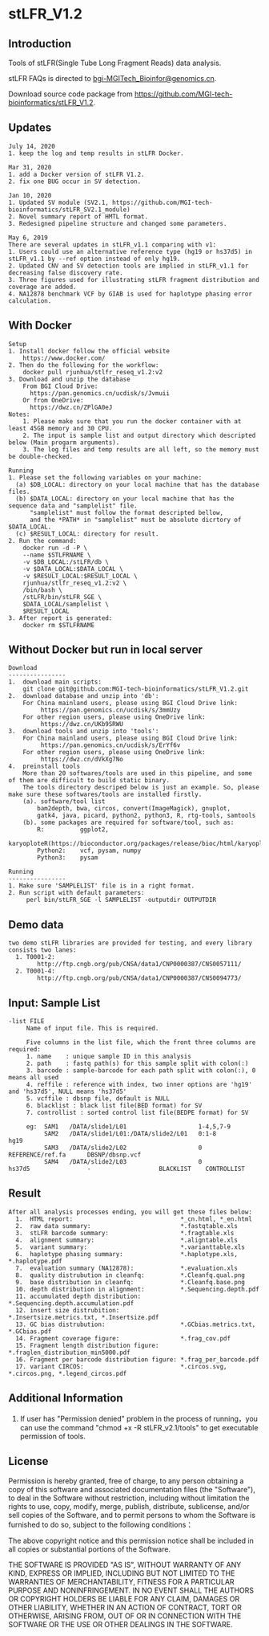 # stLFR_V1.2

Introduction
----------------
Tools of stLFR(Single Tube Long Fragment Reads) data analysis.

stLFR FAQs is directed to bgi-MGITech_Bioinfor@genomics.cn.

Download source code package from https://github.com/MGI-tech-bioinformatics/stLFR_V1.2.

Updates 
----------------
    July 14, 2020
    1. keep the log and temp results in stLFR Docker.
    
    Mar 31, 2020
    1. add a Docker version of stLFR V1.2.
    2. fix one BUG occur in SV detection.

    Jan 10, 2020
    1. Updated SV module (SV2.1, https://github.com/MGI-tech-bioinformatics/stLFR_SV2.1_module)
    2. Novel summary report of HMTL format.
    3. Redesigned pipeline structure and changed some parameters.

    May 6, 2019
    There are several updates in stLFR_v1.1 comparing with v1:
    1. Users could use an alternative reference type (hg19 or hs37d5) in stLFR_v1.1 by --ref option instead of only hg19.
    2. Updated CNV and SV detection tools are implied in stLFR_v1.1 for decreasing false discovery rate.
    3. Three figures used for illustrating stLFR fragment distribution and coverage are added.
    4. NA12878 benchmark VCF by GIAB is used for haplotype phasing error calculation.

With Docker
----------------
    Setup
    1. Install docker follow the official website
        https://www.docker.com/
    2. Then do the following for the workflow:
        docker pull rjunhua/stlfr_reseq_v1.2:v2
    3. Download and unzip the database
        From BGI Cloud Drive:
          https://pan.genomics.cn/ucdisk/s/Jvmuii
        Or from OneDrive:
          https://dwz.cn/ZPlGA0eJ
    Notes:
        1. Please make sure that you run the docker container with at least 45GB memory and 30 CPU.
        2. The input is sample list and output directory which descripted below (Main progarm arguments).
        3. The log files and temp results are all left, so the memory must be double-checked.
    
    Running
    1. Please set the following variables on your machine:
      (a) $DB_LOCAL: directory on your local machine that has the database files.
      (b) $DATA_LOCAL: directory on your local machine that has the sequence data and "samplelist" file.
          "samplelist" must follow the format descripted bellow,
          and the *PATH* in "samplelist" must be absolute dicrtory of $DATA_LOCAL.
      (c) $RESULT_LOCAL: directory for result.
    2. Run the command:
        docker run -d -P \
        --name $STLFRNAME \
        -v $DB_LOCAL:/stLFR/db \
        -v $DATA_LOCAL:$DATA_LOCAL \
        -v $RESULT_LOCAL:$RESULT_LOCAL \
        rjunhua/stlfr_reseq_v1.2:v2 \
        /bin/bash \
        /stLFR/bin/stLFR_SGE \
        $DATA_LOCAL/samplelist \
        $RESULT_LOCAL
    3. After report is generated:
        docker rm $STLFRNAME

Without Docker but run in local server
----------------

    Download
    ----------------
    1.  download main scripts:
        git clone git@github.com:MGI-tech-bioinformatics/stLFR_V1.2.git
    2.  download database and unzip into 'db':
        For China mainland users, please using BGI Cloud Drive link:
             https://pan.genomics.cn/ucdisk/s/3mmUzy
        For other region users, please using OneDrive link:
             https://dwz.cn/UKb9SRWU
    3.  download tools and unzip into 'tools':
        For China mainland users, please using BGI Cloud Drive link:
             https://pan.genomics.cn/ucdisk/s/ErYf6v
        For other region users, please using OneDrive link:
             https://dwz.cn/dVkXg7No
    4.  preinstall tools
        More than 20 softwares/tools are used in this pipeline, and some of them are difficult to build static binary.
        The tools directory descriped below is just an example. So, please make sure these softwares/tools are installed firstly.
        (a). software/tool list
            bam2depth, bwa, circos, convert(ImageMagick), gnuplot,
            gatk4, java, picard, python2, python3, R, rtg-tools, samtools
        (b). some packages are required for software/tool, such as:
            R:          ggplot2,
                        karyoploteR(https://bioconductor.org/packages/release/bioc/html/karyoploteR.html)
            Python2:    vcf, pysam, numpy
            Python3:    pysam

    Running
    ----------------
    1. Make sure 'SAMPLELIST' file is in a right format.
    2. Run script with default parameters:
         perl bin/stLFR_SGE -l SAMPLELIST -outputdir OUTPUTDIR

Demo data
----------------
    two demo stLFR libraries are provided for testing, and every library consists two lanes:
      1. T0001-2:
            http://ftp.cngb.org/pub/CNSA/data1/CNP0000387/CNS0057111/
      2. T0001-4:
            http://ftp.cngb.org/pub/CNSA/data1/CNP0000387/CNS0094773/

Input: Sample List
----------------
    -list FILE
         Name of input file. This is required.

         Five columns in the list file, which the front three columns are required:
         1. name    : unique sample ID in this analysis
         2. path    : fastq path(s) for this sample split with colon(:)
         3. barcode : sample-barcode for each path split with colon(:), 0 means all used
         4. reffile : reference with index, two inner options are 'hg19' and 'hs37d5', NULL means 'hs37d5'
         5. vcffile : dbsnp file, default is NULL
         6. blacklist : black list file(BED format) for SV
         7. controllist : sorted control list file(BEDPE format) for SV

         eg:  SAM1   /DATA/slide1/L01                    1-4,5,7-9
              SAM2   /DATA/slide1/L01:/DATA/slide2/L01   0:1-8         hg19
              SAM3   /DATA/slide2/L02                    0             REFERENCE/ref.fa      DBSNP/dbsnp.vcf
              SAM4   /DATA/slide2/L03                    0             hs37d5                -                   BLACKLIST    CONTROLLIST

Result
----------------
    After all analysis processes ending, you will get these files below:
      1.  HTML report:                              *_cn.html, *_en.html
      2.  raw data summary:                         *.fastqtable.xls
      3.  stLFR barcode summary:                    *.fragtable.xls
      4.  alignment summary:                        *.aligntable.xls
      5.  variant summary:                          *.varianttable.xls
      6.  haplotype phasing summary:                *.haplotype.xls, *.haplotype.pdf
      7.  evaluation summary (NA12878):             *.evaluation.xls
      8.  quality distrubution in cleanfq:          *.Cleanfq.qual.png
      9.  base distribution in cleanfq:             *.Cleanfq.base.png
      10. depth distribution in alignment:          *.Sequencing.depth.pdf
      11. accumulated depth distribution:           *.Sequencing.depth.accumulation.pdf
      12. insert size distrubition:                 *.Insertsize.metrics.txt, *.Insertsize.pdf
      13. GC bias distrubution:                     *.GCbias.metrics.txt, *.GCbias.pdf
      14. Fragment coverage figure:                 *.frag_cov.pdf
      15. Fragment length distribution figure:      *.fraglen_distribution_min5000.pdf
      16. Fragment per barcode distribution figure: *.frag_per_barcode.pdf
      17. variant CIRCOS:                           *.circos.svg, *.circos.png, *.legend_circos.pdf

Additional Information
----------------
1. If user has "Permission denied" problem in the process of running，you can use the command "chmod +x -R stLFR_v2.1/tools" to get executable permission of tools.

License
----------------
Permission is hereby granted, free of charge, to any person obtaining a copy of this software and associated documentation files (the "Software"), to deal in the Software without restriction, including without limitation the rights to use, copy, modify, merge, publish, distribute, sublicense, and/or sell copies of the Software, and to permit persons to whom the Software is furnished to do so, subject to the following conditions： 
  
The above copyright notice and this permission notice shall be included in all copies or substantial portions of the Software.
  
THE SOFTWARE IS PROVIDED "AS IS", WITHOUT WARRANTY OF ANY KIND, EXPRESS OR IMPLIED, INCLUDING BUT NOT LIMITED TO THE WARRANTIES OF MERCHANTABILITY, FITNESS FOR A PARTICULAR PURPOSE AND NONINFRINGEMENT. IN NO EVENT SHALL THE AUTHORS OR COPYRIGHT HOLDERS BE LIABLE FOR ANY CLAIM, DAMAGES OR OTHER LIABILITY, WHETHER IN AN ACTION OF CONTRACT, TORT OR OTHERWISE, ARISING FROM, OUT OF OR IN CONNECTION WITH THE SOFTWARE OR THE USE OR OTHER DEALINGS IN THE SOFTWARE.
